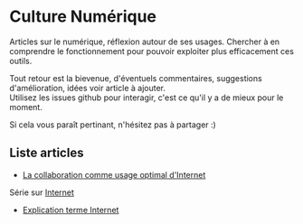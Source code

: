 # Culture Numérique

Articles sur le numérique, réflexion autour de ses usages. Chercher à en comprendre le
fonctionnement pour pouvoir exploiter plus efficacement ces outils.

Tout retour est la bievenue, d'éventuels commentaires, suggestions d'amélioration, idées voir article à ajouter.  
Utilisez les issues github pour interagir, c'est ce qu'il y a de mieux pour le moment.

Si cela vous paraît pertinant, n'hésitez pas à partager :)

## Liste articles
- [La collaboration comme usage optimal d'Internet](collaboration_usage_optimal_internet.md)

Série sur [Internet](Internet/)
- [Explication terme Internet](Internet/explication_terme.md)
